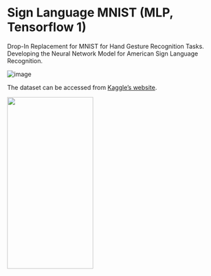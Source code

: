 # Sign Language MNIST (MLP, Tensorflow 1) 
Drop-In Replacement for MNIST for Hand Gesture Recognition Tasks.
Developing the Neural Network Model for American Sign Language Recognition.

![image](https://user-images.githubusercontent.com/82322980/141560796-f86d84c4-49f7-4a3d-9673-93c5781955ba.png|width=200)

The dataset can be accessed from [Kaggle’s website](https://www.kaggle.com/datamunge/sign-language-mnist). 

<img src="https://user-images.githubusercontent.com/82322980/141560796-f86d84c4-49f7-4a3d-9673-93c5781955ba.png" width="200" height="400" />
